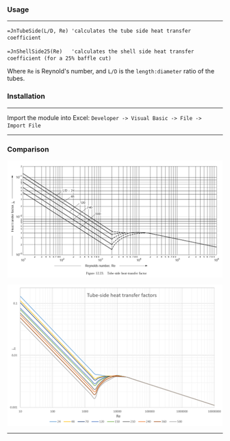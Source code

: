 ### Usage
---
```vbnet
=JnTubeSide(L/D, Re) 'calculates the tube side heat transfer coefficient

=JnShellSide25(Re)	 'calculates the shell side heat transfer coefficient (for a 25% baffle cut)
```
Where `Re` is Reynold's number, and `L/D` is the `length:diameter` ratio of the tubes.

### Installation
---
Import the module into Excel: `Developer -> Visual Basic -> File -> Import File`

---
### Comparison

![Coulson & Richardson: Figure 12.23](images/candr.png)

![Interpolation Example](images/interpolation.png)

---
